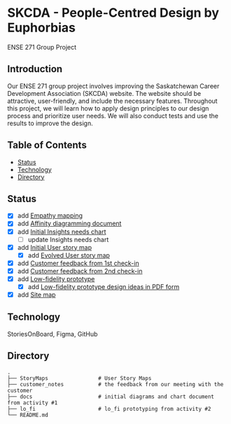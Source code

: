 # SKCDA - People-Centred Design by Euphorbias
ENSE 271 Group Project

## Introduction
Our ENSE 271 group project involves improving the Saskatchewan Career Development Association (SKCDA) website. The website should be attractive, user-friendly, and include the necessary features. Throughout this project, we will learn how to apply design principles to our design process and prioritize user needs. We will also conduct tests and use the results to improve the design.

## Table of Contents
* [Status](#status)
* [Technology](#technology)
* [Directory](#directory)

## Status
- [x] add [Empathy mapping](https://github.com/Euphorbias-ENSE-271-Github/ENSE271_SKCDA_Euphorbias-2023SS/tree/main/docs)
- [x] add [Affinity diagramming document](https://github.com/Euphorbias-ENSE-271-Github/ENSE271_SKCDA_Euphorbias-2023SS/tree/main/docs)
- [x] add [Initial Insights needs chart](https://github.com/Euphorbias-ENSE-271-Github/ENSE271_SKCDA_Euphorbias-2023SS/tree/main/docs)
    - [ ] update Insights needs chart 
- [x] add [Initial User story map](https://github.com/Euphorbias-ENSE-271-Github/ENSE271_SKCDA_Euphorbias-2023SS/tree/main/StoryMaps)
    - [x] add [Evolved User story map](https://github.com/Euphorbias-ENSE-271-Github/ENSE271_SKCDA_Euphorbias-2023SS/tree/main/StoryMaps)
- [x] add [Customer feedback from 1st check-in](https://github.com/Euphorbias-ENSE-271-Github/ENSE271_SKCDA_Euphorbias-2023SS/tree/main/customer_notes)
- [x] add [Customer feedback from 2nd check-in](https://github.com/Euphorbias-ENSE-271-Github/ENSE271_SKCDA_Euphorbias-2023SS/tree/main/customer_notes)
- [x] add [Low-fidelity prototype](https://github.com/Euphorbias-ENSE-271-Github/ENSE271_SKCDA_Euphorbias-2023SS/tree/main/lo_fi)
    - [x] add [Low-fidelity prototype design ideas in PDF form](https://github.com/Euphorbias-ENSE-271-Github/ENSE271_SKCDA_Euphorbias-2023SS/tree/main/lo_fi)
- [x] add [Site map](https://github.com/Euphorbias-ENSE-271-Github/ENSE271_SKCDA_Euphorbias-2023SS/tree/main/lo_fi)

## Technology
StoriesOnBoard, Figma, GitHub

## Directory
    .
    ├── StoryMaps                # User Story Maps 
    ├── customer_notes           # the feedback from our meeting with the customer
    ├── docs                     # initial diagrams and chart document from activity #1
    ├── lo_fi                    # lo_fi prototyping from activity #2
    └── README.md

